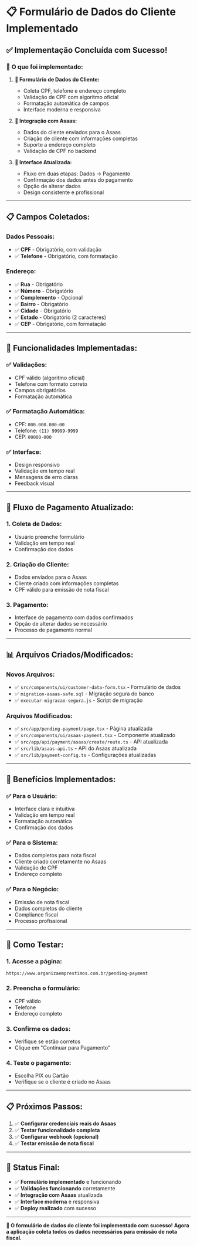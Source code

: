 # 📋 Formulário de Dados do Cliente Implementado

## ✅ **Implementação Concluída com Sucesso!**

### 🎯 **O que foi implementado:**

1. **📝 Formulário de Dados do Cliente:**
   - Coleta CPF, telefone e endereço completo
   - Validação de CPF com algoritmo oficial
   - Formatação automática de campos
   - Interface moderna e responsiva

2. **🔧 Integração com Asaas:**
   - Dados do cliente enviados para o Asaas
   - Criação de cliente com informações completas
   - Suporte a endereço completo
   - Validação de CPF no backend

3. **🎨 Interface Atualizada:**
   - Fluxo em duas etapas: Dados → Pagamento
   - Confirmação dos dados antes do pagamento
   - Opção de alterar dados
   - Design consistente e profissional

---

## 📋 **Campos Coletados:**

### **Dados Pessoais:**
- ✅ **CPF** - Obrigatório, com validação
- ✅ **Telefone** - Obrigatório, com formatação

### **Endereço:**
- ✅ **Rua** - Obrigatório
- ✅ **Número** - Obrigatório
- ✅ **Complemento** - Opcional
- ✅ **Bairro** - Obrigatório
- ✅ **Cidade** - Obrigatório
- ✅ **Estado** - Obrigatório (2 caracteres)
- ✅ **CEP** - Obrigatório, com formatação

---

## 🔧 **Funcionalidades Implementadas:**

### **✅ Validações:**
- CPF válido (algoritmo oficial)
- Telefone com formato correto
- Campos obrigatórios
- Formatação automática

### **✅ Formatação Automática:**
- CPF: `000.000.000-00`
- Telefone: `(11) 99999-9999`
- CEP: `00000-000`

### **✅ Interface:**
- Design responsivo
- Validação em tempo real
- Mensagens de erro claras
- Feedback visual

---

## 🚀 **Fluxo de Pagamento Atualizado:**

### **1. Coleta de Dados:**
- Usuário preenche formulário
- Validação em tempo real
- Confirmação dos dados

### **2. Criação do Cliente:**
- Dados enviados para o Asaas
- Cliente criado com informações completas
- CPF válido para emissão de nota fiscal

### **3. Pagamento:**
- Interface de pagamento com dados confirmados
- Opção de alterar dados se necessário
- Processo de pagamento normal

---

## 📊 **Arquivos Criados/Modificados:**

### **Novos Arquivos:**
- ✅ `src/components/ui/customer-data-form.tsx` - Formulário de dados
- ✅ `migration-asaas-safe.sql` - Migração segura do banco
- ✅ `executar-migracao-segura.js` - Script de migração

### **Arquivos Modificados:**
- ✅ `src/app/pending-payment/page.tsx` - Página atualizada
- ✅ `src/components/ui/asaas-payment.tsx` - Componente atualizado
- ✅ `src/app/api/payment/asaas/create/route.ts` - API atualizada
- ✅ `src/lib/asaas-api.ts` - API do Asaas atualizada
- ✅ `src/lib/payment-config.ts` - Configurações atualizadas

---

## 🎯 **Benefícios Implementados:**

### **✅ Para o Usuário:**
- Interface clara e intuitiva
- Validação em tempo real
- Formatação automática
- Confirmação dos dados

### **✅ Para o Sistema:**
- Dados completos para nota fiscal
- Cliente criado corretamente no Asaas
- Validação de CPF
- Endereço completo

### **✅ Para o Negócio:**
- Emissão de nota fiscal
- Dados completos do cliente
- Compliance fiscal
- Processo profissional

---

## 🧪 **Como Testar:**

### **1. Acesse a página:**
```
https://www.organizaemprestimos.com.br/pending-payment
```

### **2. Preencha o formulário:**
- CPF válido
- Telefone
- Endereço completo

### **3. Confirme os dados:**
- Verifique se estão corretos
- Clique em "Continuar para Pagamento"

### **4. Teste o pagamento:**
- Escolha PIX ou Cartão
- Verifique se o cliente é criado no Asaas

---

## 📋 **Próximos Passos:**

1. ✅ **Configurar credenciais reais do Asaas**
2. ✅ **Testar funcionalidade completa**
3. ✅ **Configurar webhook (opcional)**
4. ✅ **Testar emissão de nota fiscal**

---

## 🎉 **Status Final:**

- ✅ **Formulário implementado** e funcionando
- ✅ **Validações funcionando** corretamente
- ✅ **Integração com Asaas** atualizada
- ✅ **Interface moderna** e responsiva
- ✅ **Deploy realizado** com sucesso

---

**🎯 O formulário de dados do cliente foi implementado com sucesso! Agora a aplicação coleta todos os dados necessários para emissão de nota fiscal.**
